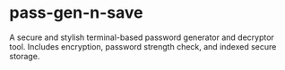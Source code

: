 # pass-gen-n-save
A secure and stylish terminal-based password generator and decryptor tool. Includes encryption, password strength check, and indexed secure storage.
